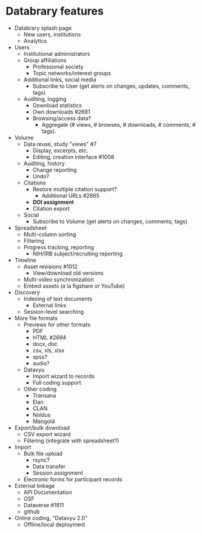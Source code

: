 # Databrary features	

- Databrary splash page
	- New users, institutions
	- Analytics
- Users
	- Institutional administrators
	- Group affiliations
		- Professional society
		- Topic networks/interest groups
	- Additional links, social media
		- Subscribe to User (get alerts on changes, updates, comments, tags)
	- Auditing, logging
		- Download statistics
		- Own downloads #2681
		- Browsing/access data?
			- Aggregate (# views, # browses, # downloads, # comments, # tags). 
- Volume
	- Data reuse, study "views" #7
		- Display, excerpts, etc.
		- Editing, creation interface #1008
	- Auditing, history
		- Change reporting
		- Undo?
	- Citations
		- Restore multiple citation support?
			- Additional URLs #2665
		- **DOI assignment**
		- Citation export
	- Social
		- Subscribe to Volume (get alerts on changes, comments, tags)
- Spreadsheet
	- Multi-column sorting
	- Filtering
	- Progress tracking, reporting
		- NIH/IRB subject/recruiting reporting
- Timeline
	- Asset revisions #1012
		- View/download old versions
	- Multi-video synchronization
	- Embed assets (a la figshare or YouTube)
- Discovery
	- Indexing of text documents
		- External links
	- Session-level searching
- More file formats
	- Previews for other formats
		- PDF
		- HTML #2694
		- docx, doc
		- csv, xls, xlsx
		- spss?
		- audio?
	- Datavyu
		- Import wizard to records
		- Full coding support
	- Other coding
		- Transana
		- Elan
		- CLAN
		- Noldus
		- Mangold
- Export/bulk download
	- CSV export wizard
	- Filtering (integrate with spreadsheet?)
- Import
	- Bulk file upload
		- rsync?
	  	- Data transfer
		- Session assignment
	- Electronic forms for participant records 
- External linkage
	- API Documentation
	- OSF
	- Dataverse #1811
	- github
- Online coding, "Datavyu 2.0"
	- Offline/local deployment
